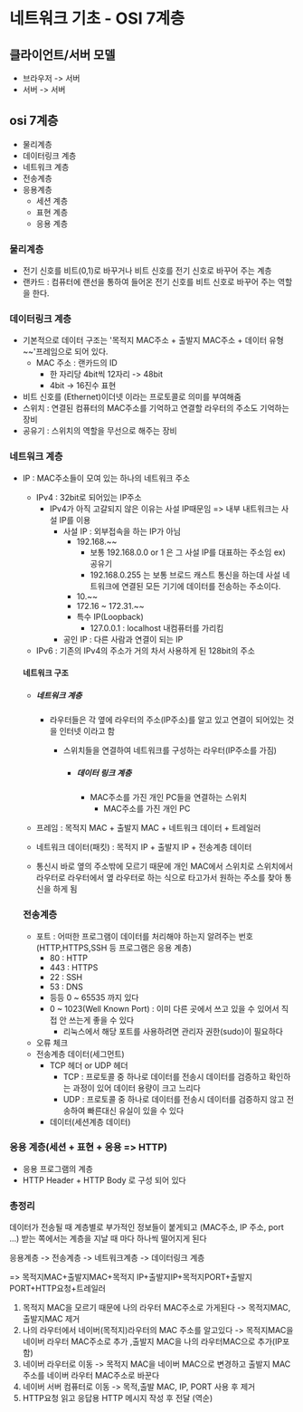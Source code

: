 # 네트워크 기초 - OSI 7계층



## 클라이언트/서버 모델

- 브라우저 -> 서버
- 서버 -> 서버



## osi 7계층

- 물리계층 
- 데이터링크 계층
- 네트워크 계층
- 전송계층
- 응용계층
  - 세션 계층
  - 표현 계층
  - 응용 계층



### 물리계층

- 전기 신호를 비트(0,1)로 바꾸거나 비트 신호를 전기 신호로 바꾸어 주는 계층
- 랜카드 : 컴퓨터에 랜선을 통하여 들어온 전기 신호를 비트 신호로 바꾸어 주는 역할을 한다. 

### 데이터링크 계층

- 기본적으로 데이터 구조는 '목적지 MAC주소 + 출발지 MAC주소 + 데이터 유형 ~~'프레임으로 되어 있다.  
  - MAC 주소 :  랜카드의 ID 
    - 한 자리당 4bit씩 12자리 -> 48bit
    - 4bit -> 16진수 표현
- 비트 신호를 (Ethernet)이더넷 이라는 프로토콜로 의미를 부여해줌 
- 스위치 : 연결된 컴퓨터의 MAC주소를 기억하고 연결할 라우터의 주소도 기억하는 장비
- 공유기 : 스위치의 역할을 무선으로 해주는 장비 

### 네트워크 계층

- IP : MAC주소들이 모여 있는 하나의 네트워크 주소

  - IPv4 : 32bit로 되어있는 IP주소
    - IPv4가 아직 고갈되지 않은 이유는 사설 IP때문임 => 내부 내트워크는 사설 IP를 이용
      - 사설 IP : 외부접속을 하는 IP가 아님 
        - 192.168.~~
          - 보통 192.168.0.0 or 1 은 그 사설 IP를 대표하는 주소임 ex) 공유기
          - 192.168.0.255 는 보통 브로드 캐스트 통신을 하는데 사설 네트워크에 연결된 모든 기기에 데이터를 전송하는 주소이다.
        - 10.~~
        - 172.16 ~ 172.31.~~
        - 특수 IP(Loopback)
          - 127.0.0.1 : localhost 내컴퓨터를 가리킴
      - 공인 IP : 다른 사람과 연결이 되는 IP
  - IPv6 :  기존의 IPv4의 주소가 거의 차서 사용하게 된 128bit의 주소 

  

  #### 네트워크 구조

  - ##### 네트워크 계층

    - 라우터들은 각 옆에 라우터의 주소(IP주소)를 알고 있고 연결이 되어있는 것을 인터넷 이라고 함 

      - 스위치들을 연결하여 네트워크를 구성하는 라우터(IP주소를 가짐)

        - ##### 데이터 링크 계층 

          - MAC주소를 가진 개인 PC들을 연결하는 스위치
            - MAC주소를 가진 개인 PC

  - 프레임 : 목적지 MAC + 출발지 MAC + 네트워크 데이터 + 트레일러
  - 네트워크 데이터(패킷) : 목적지 IP + 출발지 IP +  전송계층 데이터  
  - 통신시 바로 옆의 주소밖에 모르기 때문에 개인 MAC에서 스위치로 스위치에서 라우터로 라우터에서 옆 라우터로 하는 식으로 타고가서 원하는 주소를 찾아 통신을 하게 됨 

  ### 전송계층

  - 포트 : 어떠한 프로그램이 데이터를 처리해야 하는지 알려주는 번호(HTTP,HTTPS,SSH 등 프로그램은 응용 계층)
    - 80  : HTTP
    - 443 : HTTPS
    - 22 : SSH
    - 53 : DNS
    - 등등 0 ~ 65535 까지 있다 
    - 0 ~ 1023(Well Known Port) : 이미 다른 곳에서 쓰고 있을 수 있어서 직접 안 쓰는게 좋을 수 있다
      - 리눅스에서 해당 포트를 사용하려면 관리자 권한(sudo)이 필요하다
  - 오류 체크 
  - 전송계층 데이터(세그먼트) 
    - TCP 헤더 or UDP 헤더 
      - TCP : 프로토콜 중 하나로 데이터를 전송시 데이터를 검증하고 확인하는 과정이 있어 데이터 용량이 크고 느리다
      - UDP : 프로토콜 중 하나로 데이터를 전송시 데이터를 검증하지 않고 전송하여 빠른대신 유실이 있을 수 있다 
    - 데이터(세션계층 데이터)

### 응용 계층(세션 + 표현 + 응용 => HTTP)

- 응용 프로그램의 계층 
- HTTP Header + HTTP Body 로 구성 되어 있다 



### 총정리

데이터가 전송될 때 계층별로 부가적인 정보들이 붙게되고 (MAC주소, IP 주소, port ...) 받는 쪽에서는 계층을 지날 때 마다 하나씩 떨어지게 된다 

응용계층 -> 전송계층 -> 네트워크계층 -> 데이터링크 계층  

=> 목적지MAC+출발지MAC+목적지 IP+출발지IP+목적지PORT+출발지PORT+HTTP요청+트레일러

1. 목적지 MAC을 모르기 때문에 나의 라우터 MAC주소로 가게된다 -> 목적지MAC, 출발지MAC 제거
2. 나의 라우터에서 네이버(목적지)라우터의 MAC 주소를 알고있다 -> 목적지MAC을 네이버 라우터 MAC주소로 추가 ,출발지 MAC을 나의 라우터MAC으로 추가(IP포함)
3. 네이버 라우터로 이동 -> 목적지 MAC을 네이버 MAC으로 변경하고 출발지 MAC주소를 네이버 라우터 MAC주소로 바꾼다  
4. 네이버 서버 컴퓨터로 이동 -> 목적,출발 MAC, IP, PORT 사용 후 제거
5. HTTP요청 읽고 응답용 HTTP 메시지 작성 후 전달 (역순)

